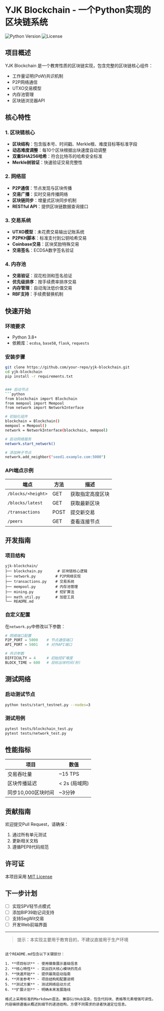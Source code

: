 # YJK Blockchain - 一个Python实现的区块链系统

![Python Version](https://img.shields.io/badge/python-3.8%2B-blue)
![License](https://img.shields.io/badge/license-MIT-green)

## 项目概述

YJK Blockchain 是一个教育性质的区块链实现，包含完整的区块链核心组件：
- 工作量证明(PoW)共识机制
- P2P网络通信
- UTXO交易模型
- 内存池管理
- 区块链浏览器API

## 核心特性

### 1. 区块链核心
- **区块结构**：包含版本号、时间戳、Merkle根、难度目标等标准字段
- **动态难度调整**：每10个区块根据出块速度自动调整
- **双重SHA256哈希**：符合比特币的哈希安全标准
- **Merkle树验证**：快速验证交易完整性

### 2. 网络层
- **P2P通信**：节点发现与区块传播
- **交易广播**：实时交易传播网络
- **区块链同步**：增量式区块同步机制
- **RESTful API**：提供区块链数据查询接口

### 3. 交易系统
- **UTXO模型**：未花费交易输出记账系统
- **P2PKH脚本**：标准支付到公钥哈希交易
- **Coinbase交易**：区块奖励特殊交易
- **交易签名**：ECDSA数字签名验证

### 4. 内存池
- **交易验证**：双花检测和签名验证
- **优先级排序**：按手续费率排序交易
- **内存管理**：自动淘汰低价值交易
- **RBF支持**：手续费替换机制

## 快速开始

### 环境要求
- Python 3.8+
- 依赖库：`ecdsa`, `base58`, `flask`, `requests`

### 安装步骤
```bash
git clone https://github.com/your-repo/yjk-blockchain.git
cd yjk-blockchain
pip install -r requirements.txt


### 启动节点
```python
from blockchain import Blockchain
from mempool import Mempool
from network import NetworkInterface

# 初始化组件
blockchain = Blockchain()
mempool = Mempool()
network = NetworkInterface(blockchain, mempool)

# 启动网络服务
network.start_network()

# 添加种子节点
network.add_neighbor("seed1.example.com:5000")
```

### API端点示例
| 端点 | 方法 | 描述 |
|------|------|------|
| `/blocks/<height>` | GET | 获取指定高度区块 |
| `/blocks/latest` | GET | 获取最新区块 |
| `/transactions` | POST | 提交新交易 |
| `/peers` | GET | 查看连接节点 |

## 开发指南

### 项目结构
```
yjk-blockchain/
├── blockchain.py       # 区块链核心逻辑
├── network.py         # P2P网络实现
├── transactions.py    # 交易系统
├── mempool.py         # 内存池管理
├── mining.py          # 挖矿算法
├── math_util.py       # 加密工具
└── README.md
```

### 自定义配置
在`network.py`中修改以下参数：
```python
# 网络端口配置
P2P_PORT = 5000    # 节点通信端口
API_PORT = 5001    # 对外API端口

# 共识参数
DIFFICULTY = 4     # 初始挖矿难度
BLOCK_TIME = 600   # 目标出块时间(秒)
```

## 测试网络

### 启动测试节点
```bash
python tests/start_testnet.py --nodes=3
```

### 测试用例
```bash
pytest tests/blockchain_test.py
pytest tests/network_test.py
```

## 性能指标

| 项目 | 数值 |
|------|------|
| 交易吞吐量 | ~15 TPS |
| 区块传播延迟 | < 2s (局域网) |
| 同步10,000区块时间 | ~3分钟 |

## 贡献指南

欢迎提交Pull Request，请确保：
1. 通过所有单元测试
2. 更新相关文档
3. 遵循PEP8代码规范

## 许可证

本项目采用 [MIT License](LICENSE)

## 下一步计划

- [ ] 实现SPV轻节点模式
- [ ] 添加BIP39助记词支持
- [ ] 支持SegWit交易
- [ ] 开发Web前端界面

---
> 提示：本实现主要用于教育目的，不建议直接用于生产环境
``` 

这个README.md包含以下关键部分：

1. **项目标识** - 使用徽章展示基础信息
2. **核心特性** - 突出四大核心模块的亮点
3. **快速开始** - 提供最简启动指南
4. **开发参考** - 项目结构和配置说明
5. **测试方案** - 测试网络启动方式
6. **扩展计划** - 明确未来发展路线

格式上采用标准的Markdown语法，兼容GitHub渲染，包含代码块、表格等元素增强可读性。内容编排遵循从概述到细节的递进结构，方便不同需求的读者快速定位信息。

